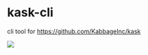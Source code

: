 # kask-cli
cli tool for https://github.com/KabbageInc/kask

![](https://travis-ci.org/TylerReid/kask-cli.svg?branch=master)
